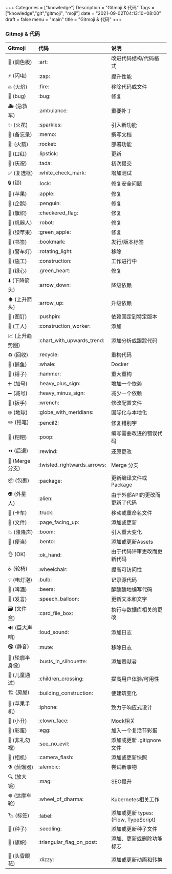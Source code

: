 +++
Categories = ["knowledge"]
Description = "Gitmoji & 代码"
Tags = ["knowledge","git","gitmoji", "moji"]
date = "2021-09-02T04:13:10+08:00"
draft = false
menu = "main"
title = "Gitmoji & 代码"
+++

###  Gitmoji & 代码

|Gitmoji|代码|说明
|:---|:---|:---|
|:art: (调色板)| \:art\: |改进代码结构/代码格式
|:zap: (闪电)| \:zap\:|	提升性能
|:fire: (火焰)| \:fire\:	|移除代码或文件
|:bug: (bug)| \:bug\:	|修复|bug
|:ambulance: (急救车)| \:ambulance\:|	重要补丁
|:sparkles: (火花)|	\:sparkles\:|	引入新功能
|:memo: (备忘录)| \:memo\:|	撰写文档
|:rocket:: (火箭)| \:rocket\:|	部署功能
|:lipstick: (口红)| \:lipstick\:|	更新|UI|和样式文件
|:tada: (庆祝)|	\:tada\:	|初次提交
|:white_check_mark: (复选框)| \:white_check_mark\:|	增加测试
|:lock: (锁)| \:lock\:	|修复安全问题
|:apple: (苹果)| \:apple\:|修复|macOS|下的问题
|:penguin: (企鹅)| \:penguin\:	|修复|Linux|下的问题
|:checkered_flag: (旗帜)| \:checkered_flag\: |修复|Windows|下的问题
|:robot: (机器人)|	\:robot\: |修复|Android|下的问题
|:green_apple: (绿苹果)| \:green_apple\:	|修复|IOS下的问题
|:bookmark: (书签)|	\:bookmark\:	|发行/版本标签
|:rotating_light: (警车灯)|	\:rotating_light\:	|移除|linter|警告
|:construction: (施工)|	\:construction\:	|工作进行中
|:green_heart: (绿心)|	\:green_heart\:	|修复|CI|构建问题
|:arrow_down: (下降箭头)|	\:arrow_down\:	|降级依赖
|:arrow_up: (上升箭头)|	\:arrow_up\:	|升级依赖
|:pushpin: (图钉)|	\:pushpin\:	|依赖固定到特定版本
|:construction_worker: (工人)|	\:construction_worker\:|	添加|CI|构建系统
|:chart_with_upwards_trend: (上升趋势图)|	\:chart_with_upwards_trend\:|添加分析或跟踪代码
|:recycle: (回收)|	\:recycle\:	|重构代码
|:whale: (鲸鱼)| \:whale\: |Docker|相关工作
|:hammer: (锤子)|	\:hammer\: |重大重构
|:heavy_plus_sign: (加号)|	\:heavy_plus_sign\: |增加一个依赖
|:heavy_minus_sign: (减号)|	\:heavy_minus_sign\: |减少一个依赖
|:wrench: (扳手)|	\:wrench\: |修改配置文件
|:globe_with_meridians: (地球)|	\:globe_with_meridians\: | 国际化与本地化
|:pencil2: (铅笔)|	\:pencil2\: |修复错别字
|:poop: (粑粑)|	\:poop\: |编写需要改进的错误代码
|:rewind: (后退)|	\:rewind\:	|还原更改
|:twisted_rightwards_arrows: (Merge分支)| \:twisted_rightwards_arrows\: |Merge 分支
|:package: (包裹)|	\:package\:	| 更新编译文件或Package
|:alien: (外星人)|	\:alien\:	| 由于外部API的更改而更新了代码
|:truck: (卡车)|	\:truck\:	| 移动或重命名文件
|:page_facing_up: (文件)|	\:page_facing_up\:| 添加或更新|Licence
|:boom: (隆隆声)|	\:boom\:|引入重大变化
|:bento: (便当)|	\:bento\:|添加或更新Assets
|:ok_hand: (OK)|	\:ok_hand\:	|由于代码评审更改而更新代码
|:wheelchair: (轮椅)|	\:wheelchair\:	|提高可访问性
|:bulb: (电灯泡)|	\:bulb\:	|记录源代码
|:beers: (啤酒)|	\:beers\:	|醉醺醺地编写代码
|:speech_balloon: (发言)|	\:speech_balloon\:	|更新文本和文字
|:card_file_box: (文件盒)|	\:card_file_box\:	|执行与数据库相关的更改
|:loud_sound: (巨大声响)|	\:loud_sound\:	|添加日志
|:mute: (静音)|	\:mute\:	|移除日志
|:busts_in_silhouette: (轮廓半身像)|	\:busts_in_silhouette\:	|添加贡献者
|:children_crossing: (儿童通过)|	\:children_crossing\:	|提高用户体验/可用性
|:building_construction: (房屋)|	\:building_construction\:	|使建筑变化
|:iphone: (苹果手机)|	\:iphone\:	|致力于响应式设计
|:clown_face: (小丑)|	\:clown_face\:	|Mock相关
|:egg: (彩蛋)|	\:egg\:	|加入一个复活节彩蛋
|:see_no_evil: (非礼勿视)|	\:see_no_evil\:	|添加或更新 .gitignore文件
|:camera_flash: (相机)|	\:camera_flash\:	|添加或更新快照
|:alembic: (蒸馏器)|	\:alembic\:	|尝试新事物
|:mag: (放大镜)|	\:mag\:	|SEO提升
|:wheel_of_dharma: (达摩车轮)|	\:wheel_of_dharma\:	|Kubernetes相关工作
|:label: (标签)|	\:label\:	|添加或更新 types: (Flow, TypeScript)
|:seedling: (种子)|	\:seedling\:	|添加或更新种子文件
|:triangular_flag_on_post: (旗帜)|	\:triangular_flag_on_post\:	|添加、更新或删除功能标志
|:dizzy: (头昏眼花)|	\:dizzy\:	|添加或更新动画和转换

